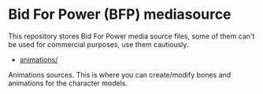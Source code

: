 # Bid For Power (BFP) mediasource

This repository stores Bid For Power media source files, some of them can't be used for commercial purposes, use them cautiously.

- [animations/](animations/)

Animations sources. This is where you can create/modify bones and animations for the character models. 
